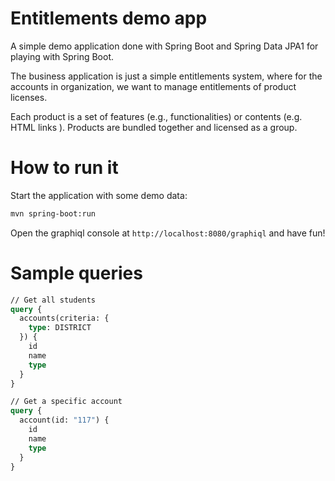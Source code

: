 # Entitlements demo app

A simple demo application done with Spring Boot and Spring Data JPA1 for playing with Spring Boot.

The business application is just a simple entitlements system, where for the accounts in organization, we want to manage entitlements
of product licenses.

Each product is a set of features (e.g., functionalities) or contents (e.g. HTML links ). Products are bundled together and licensed as a group.

# How to run it

Start the application with some demo data:
```bash
mvn spring-boot:run
```

Open the graphiql console at `http://localhost:8080/graphiql` and have fun!

# Sample queries

```graphql
// Get all students
query {
  accounts(criteria: {
    type: DISTRICT
  }) {
    id
    name
    type
  }
}

// Get a specific account
query {
  account(id: "117") {
    id
    name
    type
  }
}
```